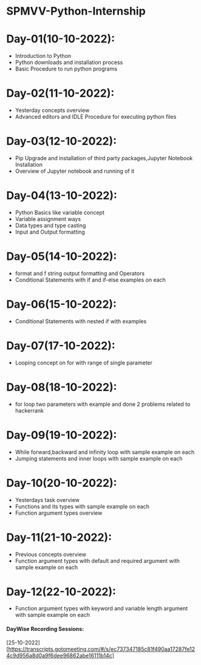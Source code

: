 # SPMVV-Python-Internship

# Day-01(10-10-2022):
  - Introduction to Python
  - Python downloads and installation process
  - Basic Procedure to run python programs

# Day-02(11-10-2022):
  - Yesterday concepts overview
  - Advanced editors and IDLE Procedure for executing python files

# Day-03(12-10-2022):
  - Pip Upgrade and installation of third party packages,Jupyter Notebook Installation
  - Overview of Jupyter notebook and running of it

# Day-04(13-10-2022):
  - Python Basics like variable concept
  - Variable assignment ways
  - Data types and type casting
  - Input and Output formatting

# Day-05(14-10-2022):
  - format and f string output formatting and Operators
  - Conditional Statements with if and if-else examples on each

# Day-06(15-10-2022):
  - Conditional Statements with nested if with examples

# Day-07(17-10-2022):
  - Looping concept on for with range of single parameter

# Day-08(18-10-2022):
  - for loop two parameters with example and done 2 problems related to hackerrank

# Day-09(19-10-2022):
  - While forward,backward and infinity loop with sample example on each
  - Jumping statements and inner loops with sample example on each

# Day-10(20-10-2022):
  - Yesterdays task overview
  - Functions and its types with sample example on each
  - Function argument types overview

# Day-11(21-10-2022):
  - Previous concepts overview
  - Function argument types with default and required argument with sample example on each

# Day-12(22-10-2022):
  - Function argument types with keyword and variable length argument with sample example on each
  
  
  
#### DayWise Recording Sessions:

[25-10-2022][https://transcripts.gotomeeting.com/#/s/ec737347185c81f490aa17287fe124c9d956a8d0a9f6dee96862abe16111b14c]
